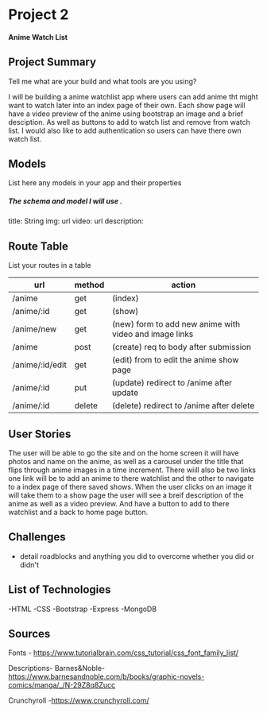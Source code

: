 # Project 2
#### Anime Watch List

## Project Summary

Tell me what are your build and what tools are you using?

I will be building a anime watchlist app where users can add anime tht might want to watch later into an index page of their own. Each show page will have a video preview of the anime using bootstrap an image and a brief desciption. As well as buttons to add to watch list and remove from watch list. I would also like to add authentication so users can have there own watch list. 
## Models

List here any models in your app and their properties

##### The schema and model I will use .
title: String
img: url
video: url
description:

## Route Table

List your routes in a table

| url | method | action |
|-----|--------|--------|
| /anime | get |  (index)|
| /anime/:id | get | (show)|
| /anime/new| get | (new) form to add new anime with video and image links |
| /anime | post |(create) req to body after submission|
| /anime/:id/edit | get | (edit) from to edit the anime show page|
| /anime/:id | put |(update) redirect to /anime after update |
| /anime/:id | delete | (delete) redirect to /anime after delete |

## User Stories
The user will be able to go the site and on the home screen it will have photos and name on the anime, as well as a carousel under the title that flips through anime images in a time increment. There wiill also be two links one link will be to add an anime to there watchlist and the other to navigate to a index page of there saved shows. When the user clicks on an image it will take them to a show page the user will see a breif description of the anime as well as a video preview. And have a button to add to there watchlist and a back to home page button.

## Challenges

- detail roadblocks and anything you did to overcome whether you did or didn't

## List of Technologies
-HTML
-CSS
-Bootstrap
-Express
-MongoDB

## Sources 
Fonts - https://www.tutorialbrain.com/css_tutorial/css_font_family_list/ 

Descriptions- 
Barnes&Noble- https://www.barnesandnoble.com/b/books/graphic-novels-comics/manga/_/N-29Z8q8Zucc 

Crunchyroll -https://www.crunchyroll.com/ 
